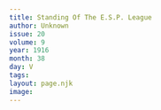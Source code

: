 ```yaml
---
title: Standing Of The E.S.P. League
author: Unknown
issue: 20
volume: 9
year: 1916
month: 38
day: V
tags:
layout: page.njk
image:
---
```



